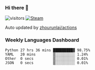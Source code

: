 ### Hi there 👋

![visitors](https://visitor-badge.glitch.me/badge?page_id=zhourunlai)
[![Steam](https://img.shields.io/badge/dynamic/json?label=Steam&query=%24.data.totalSubs&url=https%3A%2F%2Fapi.spencerwoo.com%2Fsubstats%2F%3Fsource%3DsteamGames%26queryKey%3D76561198285156854&suffix=%20Games&logo=steam&labelColor=134375&color=0b1a37&longCache=true)](http://steamcommunity.com/profiles/76561198285156854)

Auto updated by <a href="https://github.com/zhourunlai/zhourunlai/actions" target="_blank">zhourunlai/actions</a>

### Weekly Languages Dashboard

<!--PART:wakatime-->
```text
Python 27 hrs 36 mins █████████▓ 98.75%
YAML   20 mins        ▒░░░░░░░░░ 1.24%
Other  0 secs         ▒░░░░░░░░░ 0.01%
JSON   0 secs         ▒░░░░░░░░░ 0.01%
```
<!--PART:wakatime-->
